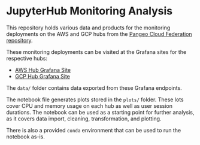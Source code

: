 # JupyterHub Monitoring Analysis

This repository holds various data and products for the monitoring
deployments on the AWS and GCP hubs from the
[Pangeo Cloud Federation repository](https://github.com/pangeo-data/pangeo-cloud-federation).

These monitoring deployments can be visited at the Grafana sites
for the respective hubs:
- [AWS Hub Grafana Site](http://grafana.staging.aws-uswest2.pangeo.io/grafana/?orgId=1)
- [GCP Hub Grafana Site](http://grafana.us-central1-b.gcp.pangeo.io/grafana/?orgId=1)

The `data/` folder contains data exported from these Grafana
endpoints.

The notebook file generates plots stored in the `plots/` folder.
These lots cover CPU and memory usage on each hub as well as
user session durations. The notebook can be used as a starting
point for further analysis, as it covers data import, cleaning,
transformation, and plotting.

There is also a provided `conda` environment that can be used to run
the notebook as-is.
